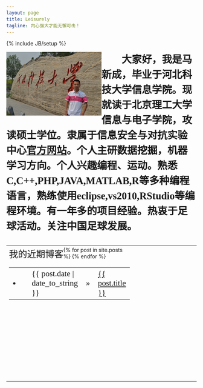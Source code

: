 ```yaml
---
layout: page
title: Leisurely
tagline: 内心强大才能无懈可击！
---
```

{% include JB/setup %}

<script type="text/javascript" src="js/jquery.pngFix.js"></script>
<script type="text/javascript">$(document).ready(function(){ $(document).pngFix(); });</script>
<script type="text/javascript" src="js/swfobject.js"></script>

<script type="text/javascript">
var flashvars = {};
flashvars.xml = "config.xml";
flashvars.font = "font.swf";
var attributes = {};
attributes.wmode = "transparent";
attributes.id = "slider";
swfobject.embedSWF("design3edge.swf", "content_slider", "575", "265", "9", "expressInstall.swf", flashvars, attributes);
</script>


<div>
<div style="float:left;width:50%">
<img src="myself.png" align="left"/></div>

<span style="align: right; margin-left:2em; text-align:center; font-family: KaiTi; font-weight: bold; line-height:1.5em;font-size:20pt;">
大家好，我是马新成，毕业于河北科技大学信息学院。现就读于北京理工大学信息与电子学院，攻读硕士学位。隶属于信息安全与对抗实验中心<a href="http://www.isclab.org">官方网站</a>。个人主研数据挖掘，机器学习方向。个人兴趣编程、运动。熟悉C,C++,PHP,JAVA,MATLAB,R等多种编程语言，熟练使用eclipse,vs2010,RStudio等编程环境。有一年多的项目经验。热衷于足球活动。关注中国足球发展。</span>
</div>
<br/>

<table style="width:100%">
	<tr>
		<td style="width:50%">
<span style="float:left;font-family:KaiTi;font-size:18pt">
我的近期博客					
</span>
<table style="width:100%;height:275px;font-family:KaiTi;font-size:16pt">
  {% for post in site.posts %}
	<tr>
		<td style="width:5%" align="left"><li></li></td>
		<td style="width:25%" align="left"><span>{{ post.date | date_to_string }}</span></td>
		<td style="width:5%" align="left">&raquo;</td>
		<td style="width:65%" align="left"><a style="align: left;" href="{{ BASE_PATH }}{{ post.url }}">{{ post.title }}</a></td>
	</tr>
  {% endfor %}
</table>
		</td>
		<td style="width:50%">

<div style="float:right" id="content_slider"> <a href="http://www.adobe.com/go/getflashplayer"> <img src="http://www.adobe.com/images/shared/download_buttons/get_flash_player.gif" alt="" /> </a> </div>
		</td>
	</tr>
</table>